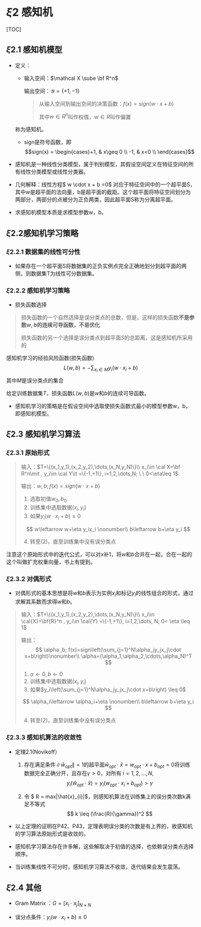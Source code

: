 # $\xi2$ 感知机

[TOC]

## $\xi2.1$ 感知机模型

+ 定义：

  + 输入空间：$\mathcal X \sube \bf R^n$

    输出空间：$\mathcal Y=\{{+1,-1\}}$

    > 从输入空间到输出空间的决策函数：$f(x)=sign (w\cdot x+b)$
    >
    > 其中$w \in R^n$叫作权值，$w \in R$叫作偏置

  称为感知机。

  + sign是符号函数，即$$sign(x) = \begin{cases}+1, & x\geq 0 \\ -1, & x<0 \\ \end{cases}$$
  
+ 感知机是一种线性分类模型，属于判别模型，其假设空间定义在特征空间的所有线性分类模型或线性分类器。
+ 几何解释：线性方程$ w \cdot x + b =0$ 对应于特征空间中的一个超平面S，其中w是超平面的法向量，b是超平面的截距。这个超平面将特征空间划分为两部分，两部分的点被分为正负两类，因此超平面S称为分离超平面。
+ 求感知机模型本质是求模型参数w，b。

## $\xi2.2$感知机学习策略

### $\xi2.2.1$ 数据集的线性可分性

+ 如果存在一个超平面S将数据集的正负实例点完全正确地划分到超平面的两侧，则数据集T为线性可分数据集。

### $\xi2.2.2$ 感知机学习策略

+ 损失函数选择

> 损失函数的一个自然选择是误分类点的总数，但是，这样的损失函数**不是参数$w,b$的连续可导函数，不易优化**
>
> 损失函数的另一个选择是误分类点到超平面$S$的总距离，这是感知机所采用的

感知机学习的经验风险函数(损失函数)
$$
L(w,b)=-\sum_{x_i\in M}y_i(w\cdot x_i+b)
$$
其中$M$是误分类点的集合

给定训练数据集$T$，损失函数$L(w,b)$是$w$和$b$的连续可导函数。

+ 感知机学习的策略是在假设空间中选取使损失函数式最小的模型参数w，b，即感知机模型。

## $\xi2.3$ 感知机学习算法

 ### $\xi2.3.1$ 原始形式

> 输入：$T=\{(x_1,y_1),(x_2,y_2),\dots,(x_N,y_N)\}\\ x_i\in \cal X=\bf R^n\mit , y_i\in \cal Y\it =\{-1,+1\}, i=1,2,\dots,N; \ \ 0<\eta\leq 1$
>
> 输出：$w,b;f(x)=sign(w\cdot x+b)$
>
> 1. 选取初值$w_0,b_0$
> 2. 训练集中选取数据$(x_i,y_i)$
> 3. 如果$y_i(w\cdot x_i+b)\leq 0$
>
> $$
> w\leftarrow w+\eta y_ix_i \nonumber\\
> b\leftarrow b+\eta y_i
> $$
>
> 4. 转至(2)，直至训练集中没有误分类点

注意这个原始形式中的迭代公式，可以对$x$补1，将$w$和$b$合并在一起，合在一起的这个叫做扩充权重向量，书上有提到。

###  $\xi2.3.2$ 对偶形式

+ 对偶形式的基本思想是将$w$和$b$表示为实例$x_i$和标记$y_i$的线性组合的形式，通过求解其系数而求得$w$和$b$。

> 输入：$T=\{(x_1,y_1),(x_2,y_2),\dots,(x_N,y_N)\}\\ x_i\in \cal{X}=\bf{R}^n , y_i\in \cal{Y} =\{-1,+1\}, i=1,2,\dots, N; 0< \eta \leq 1$
>
> 输出：
> $$
> \alpha ,b; f(x)=sign\left(\sum_{j=1}^N\alpha_jy_jx_j\cdot x+b\right)\nonumber\\
> \alpha=(\alpha_1,\alpha_2,\cdots,\alpha_N)^T
> $$
>
> 1. $\alpha \leftarrow 0,b\leftarrow 0$
> 2. 训练集中选取数据$(x_i,y_i)$
> 3. 如果$y_i\left(\sum_{j=1}^N\alpha_jy_jx_j\cdot x+b\right) \leq 0$
>
> $$
> \alpha_i\leftarrow \alpha_i+\eta \nonumber\\
> b\leftarrow b+\eta y_i
> $$
>
> 4. 转至(2)，直至训练集中没有误分类点

### $\xi2.3.3$ 感知机算法的收敛性

+ 定理2.1(Novikoff）

  1. 存在满足条件$\|\hat{w}_{opt}\| = 1$的超平面$\hat{w}_{opt} \cdot \hat{x} = w_{opt} \cdot x+b_{opt} = 0$将训练数据完全正确分开，且存在$\gamma>0$，对所有 $i = 1,2,...,N$,
     $$
     y_i(\hat{w}_{opt} \cdot \hat{x}) = y_i(w_{opt} \cdot x_i+b_{opt}) > \gamma
     $$

  2. 令 $ R = max\|\hat{x}_{i}\|$，则感知机算法在训练集上的误分类次数k满足不等式
     $$
     k \leq (\frac{R}{\gamma})^2
     $$

+ 以上定理的证明在P42、P43，定理表明误分类的次数是有上界的，故感知机的学习算法原始形式是收敛的。
+ 感知机学习算法存在许多解，这些解取决于初值的选择，也依赖误分类点选择顺序。
+ 当训练集线性不可分时，感知机学习算法不收敛，迭代结果会发生震荡。

## $\xi2.4$ 其他

+ Gram Matrix ：$G=[x_i\cdot x_j]_{N\times N}$

+ 误分点条件：$y_i(w \cdot x_i+b) \le 0$